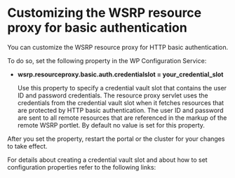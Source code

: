 # Customizing the WSRP resource proxy for basic authentication

You can customize the WSRP resource proxy for HTTP basic authentication.

To do so, set the following property in the WP Configuration Service:

-   **wsrp.resourceproxy.basic.auth.credentialslot = your\_credential\_slot**

    Use this property to specify a credential vault slot that contains the user ID and password credentials. The resource proxy servlet uses the credentials from the credential vault slot when it fetches resources that are protected by HTTP basic authentication. The user ID and password are sent to all remote resources that are referenced in the markup of the remote WSRP portlet. By default no value is set for this property.


After you set the property, restart the portal or the cluster for your changes to take effect.

For details about creating a credential vault slot and about how to set configuration properties refer to the following links:


